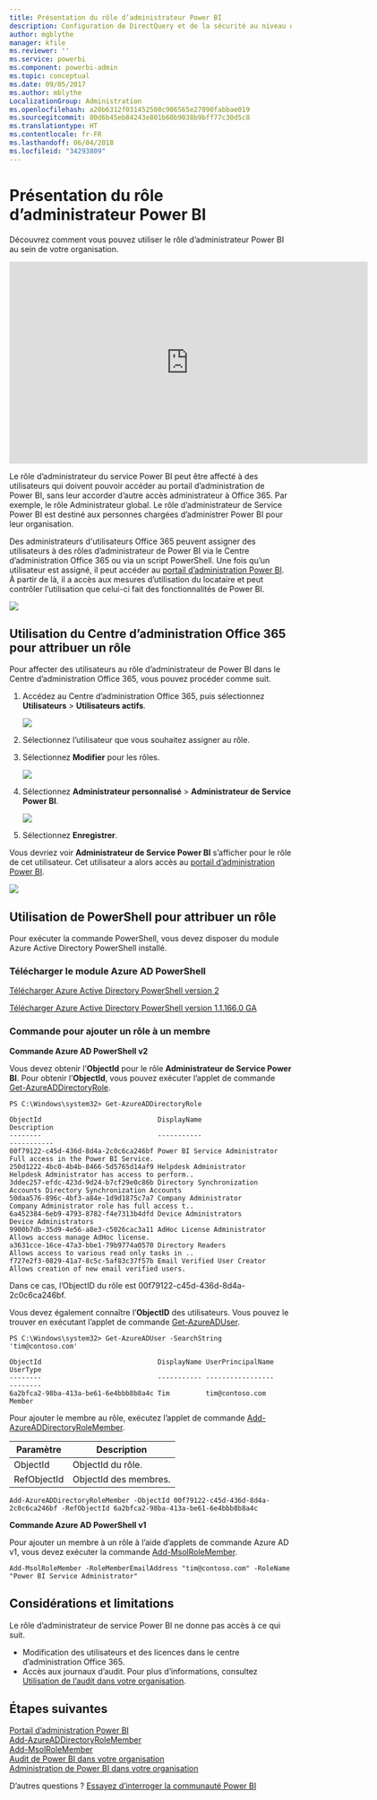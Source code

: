 ```yaml
---
title: Présentation du rôle d’administrateur Power BI
description: Configuration de DirectQuery et de la sécurité au niveau des lignes pour les jeux de données importés dans le service Power BI
author: mgblythe
manager: kfile
ms.reviewer: ''
ms.service: powerbi
ms.component: powerbi-admin
ms.topic: conceptual
ms.date: 09/05/2017
ms.author: mblythe
LocalizationGroup: Administration
ms.openlocfilehash: a20b6312f031452508c986565e27090fabbae019
ms.sourcegitcommit: 80d6b45eb84243e801b60b9038b9bff77c30d5c8
ms.translationtype: HT
ms.contentlocale: fr-FR
ms.lasthandoff: 06/04/2018
ms.locfileid: "34293809"
---
```

# <a name="understanding-the-power-bi-admin-role"></a>Présentation du rôle d’administrateur Power BI
Découvrez comment vous pouvez utiliser le rôle d’administrateur Power BI au sein de votre organisation.

<iframe width="640" height="360" src="https://www.youtube.com/embed/PQRbdJgEm3k?showinfo=0" frameborder="0" allowfullscreen></iframe>

Le rôle d’administrateur du service Power BI peut être affecté à des utilisateurs qui doivent pouvoir accéder au portail d’administration de Power BI, sans leur accorder d’autre accès administrateur à Office 365. Par exemple, le rôle Administrateur global. Le rôle d’administrateur de Service Power BI est destiné aux personnes chargées d’administrer Power BI pour leur organisation.

Des administrateurs d'utilisateurs Office 365 peuvent assigner des utilisateurs à des rôles d’administrateur de Power BI via le Centre d’administration Office 365 ou via un script PowerShell. Une fois qu’un utilisateur est assigné, il peut accéder au [portail d’administration Power BI](service-admin-portal.md). À partir de là, il a accès aux mesures d’utilisation du locataire et peut contrôler l’utilisation que celui-ci fait des fonctionnalités de Power BI.

![](media/service-admin-role/powerbi-admin-portal.png)

## <a name="using-the-office-365-admin-center-to-assign-a-role"></a>Utilisation du Centre d’administration Office 365 pour attribuer un rôle
Pour affecter des utilisateurs au rôle d’administrateur de Power BI dans le Centre d’administration Office 365, vous pouvez procéder comme suit.

1. Accédez au Centre d’administration Office 365, puis sélectionnez **Utilisateurs** > **Utilisateurs actifs**.
   
    ![](media/service-admin-role/powerbi-admin-users.png)
2. Sélectionnez l’utilisateur que vous souhaitez assigner au rôle.
3. Sélectionnez **Modifier** pour les rôles.
   
    ![](media/service-admin-role/powerbi-admin-edit-roles.png)
4. Sélectionnez **Administrateur personnalisé** > **Administrateur de Service Power BI**.
   
    ![](media/service-admin-role/powerbi-admin-role.png)
5. Sélectionnez **Enregistrer**.

Vous devriez voir **Administrateur de Service Power BI** s’afficher pour le rôle de cet utilisateur. Cet utilisateur a alors accès au [portail d’administration Power BI](service-admin-portal.md).

![](media/service-admin-role/powerbi-admin-role-set.png)

## <a name="using-powershell-to-assign-a-role"></a>Utilisation de PowerShell pour attribuer un rôle
Pour exécuter la commande PowerShell, vous devez disposer du module Azure Active Directory PowerShell installé.

### <a name="download-azure-ad-powershell-module"></a>Télécharger le module Azure AD PowerShell
[Télécharger Azure Active Directory PowerShell version 2](https://github.com/Azure/azure-docs-powershell-azuread/blob/master/Azure%20AD%20Cmdlets/AzureAD/index.md)

[Télécharger Azure Active Directory PowerShell version 1.1.166.0 GA](http://connect.microsoft.com/site1164/Downloads/DownloadDetails.aspx?DownloadID=59185)

### <a name="command-to-add-role-to-member"></a>Commande pour ajouter un rôle à un membre
**Commande Azure AD PowerShell v2**

Vous devez obtenir l’**ObjectId** pour le rôle **Administrateur de Service Power BI**. Pour obtenir l’**ObjectId**, vous pouvez exécuter l’applet de commande [Get-AzureADDirectoryRole](https://docs.microsoft.com/powershell/azuread/v2/get-azureaddirectoryrole).

```
PS C:\Windows\system32> Get-AzureADDirectoryRole

ObjectId                             DisplayName                        Description
--------                             -----------                        -----------
00f79122-c45d-436d-8d4a-2c0c6ca246bf Power BI Service Administrator     Full access in the Power BI Service.
250d1222-4bc0-4b4b-8466-5d5765d14af9 Helpdesk Administrator             Helpdesk Administrator has access to perform..
3ddec257-efdc-423d-9d24-b7cf29e0c86b Directory Synchronization Accounts Directory Synchronization Accounts
50daa576-896c-4bf3-a84e-1d9d1875c7a7 Company Administrator              Company Administrator role has full access t..
6a452384-6eb9-4793-8782-f4e7313b4dfd Device Administrators              Device Administrators
9900b7db-35d9-4e56-a8e3-c5026cac3a11 AdHoc License Administrator        Allows access manage AdHoc license.
a3631cce-16ce-47a3-bbe1-79b9774a0570 Directory Readers                  Allows access to various read only tasks in ..
f727e2f3-0829-41a7-8c5c-5af83c37f57b Email Verified User Creator        Allows creation of new email verified users.
```

Dans ce cas, l’ObjectID du rôle est 00f79122-c45d-436d-8d4a-2c0c6ca246bf.

Vous devez également connaître l’**ObjectID** des utilisateurs. Vous pouvez le trouver en exécutant l’applet de commande [Get-AzureADUser](https://docs.microsoft.com/powershell/azuread/v2/get-azureaduser).

```
PS C:\Windows\system32> Get-AzureADUser -SearchString 'tim@contoso.com'

ObjectId                             DisplayName UserPrincipalName      UserType
--------                             ----------- -----------------      --------
6a2bfca2-98ba-413a-be61-6e4bbb8b8a4c Tim         tim@contoso.com        Member
```

Pour ajouter le membre au rôle, exécutez l’applet de commande [Add-AzureADDirectoryRoleMember](https://docs.microsoft.com/powershell/azuread/v2/add-azureaddirectoryrolemember).

| Paramètre | Description |
| --- | --- |
| ObjectId |ObjectId du rôle. |
| RefObjectId |ObjectId des membres. |

```
Add-AzureADDirectoryRoleMember -ObjectId 00f79122-c45d-436d-8d4a-2c0c6ca246bf -RefObjectId 6a2bfca2-98ba-413a-be61-6e4bbb8b8a4c
```

**Commande Azure AD PowerShell v1**

Pour ajouter un membre à un rôle à l’aide d’applets de commande Azure AD v1, vous devez exécuter la commande [Add-MsolRoleMember](https://docs.microsoft.com/powershell/msonline/v1/add-msolrolemember).

```
Add-MsolRoleMember -RoleMemberEmailAddress "tim@contoso.com" -RoleName "Power BI Service Administrator"
```

## <a name="limitations-and-considerations"></a>Considérations et limitations
Le rôle d’administrateur de service Power BI ne donne pas accès à ce qui suit.

* Modification des utilisateurs et des licences dans le centre d’administration Office 365.
* Accès aux journaux d’audit. Pour plus d’informations, consultez [Utilisation de l’audit dans votre organisation](service-admin-auditing.md).

## <a name="next-steps"></a>Étapes suivantes
[Portail d’administration Power BI](service-admin-portal.md)  
[Add-AzureADDirectoryRoleMember](https://docs.microsoft.com/powershell/azuread/v2/add-azureaddirectoryrolemember)  
[Add-MsolRoleMember](https://docs.microsoft.com/powershell/msonline/v1/add-msolrolemember)  
[Audit de Power BI dans votre organisation](service-admin-auditing.md)  
[Administration de Power BI dans votre organisation](service-admin-administering-power-bi-in-your-organization.md)  

D’autres questions ? [Essayez d’interroger la communauté Power BI](http://community.powerbi.com/)

